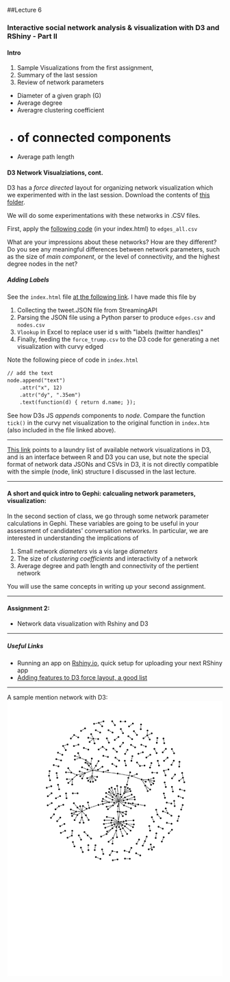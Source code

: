##Lecture 6


### Interactive social network analysis & visualization with D3 and RShiny - Part II

#### Intro

1. Sample Visualizations from the first assignment, 
2. Summary of the last session
2. Review of network parameters
 * Diameter of a given graph (G)
 * Average degree
 * Averagre clustering coefficient
 * # of connected components
 * Average path length 


#### D3 Network Visualziations, cont.

D3 has a _force directed_ layout for organizing network visualization which we experimented with in the last session. Download the contents of [this folder](https://www.dropbox.com/sh/r9tdjbzfegfmzh3/AABQbUJvVpNokwRim-Mnk5Fba?dl=0). 

We will do some experimentations with these networks in .CSV files. 

First, apply the [following code](https://github.com/hassanpour/QMSS_G4063/blob/master/project_folder_SNA/index_all.html) (in your index.html) to `edges_all.csv`

What are your impressions about these networks? How are they different? Do you see any meaningful differences between network parameters, such as the size of _main component_, or the level of connectivity, and the highest degree nodes in the net?

##### Adding Labels

See the `index.html` file [at the following link](https://github.com/hassanpour/QMSS_G4063/blob/master/project_folder_SNA/index_w_labels.html). I have made this file by 

1. Collecting the tweet.JSON file from StreamingAPI 
2. Parsing the JSON file using a Python parser to produce `edges.csv` and `nodes.csv`
3. `Vlookup` in Excel to replace user id s with "labels (twitter handles)"
4. Finally, feeding the `force_trump.csv` to the D3 code for generating a net visualization with curvy edged 


Note the following piece of code in `index.html`

```html
// add the text
node.append("text")
    .attr("x", 12)
    .attr("dy", ".35em")
    .text(function(d) { return d.name; });
```

See how D3s JS *appends* components to *node*. Compare the function `tick()` in the curvy net visualization to the original function in `index.htm` (also included in the file linked above).  



----

[This link](http://christophergandrud.github.io/networkD3/) points to a laundry list of available network visualizations in D3, and is an interface between R and D3 you can use, but note the special format of network data JSONs and CSVs in D3, it is not directly compatible with the simple (node, link) structure I discussed in the last lecture. 

-----


#### A short and quick intro to Gephi: calcualing network parameters, visualization:

In the second section of class, we go through some network parameter calculations in Gephi. These variables are going to be useful in your assessment of candidates' conversation networks. In particular, we are interested in understanding the implications of 

1. Small network _diameters_ vis a vis large _diameters_
2. The size of _clustering coefficients_ and interactivity of a network
3. Average degree and path length and connectivity of the pertient network

You will use the same concepts in writing up your second assignment. 


-----

#### Assignment 2: 

* Network data visualization with Rshiny and D3

-----

##### Useful Links

* Running an app on [Rshiny.io](https://www.shinyapps.io/), quick setup for uploading your next RShiny app
* [Adding features to D3 force layout, a good list](http://www.coppelia.io/2014/07/an-a-to-z-of-extra-features-for-the-d3-force-layout/)

-----

A sample mention network with D3: 
![alt text](https://github.com/hassanpour/QMSS_G4063/blob/master/images/net1_Page_2.png "Mention networks")

